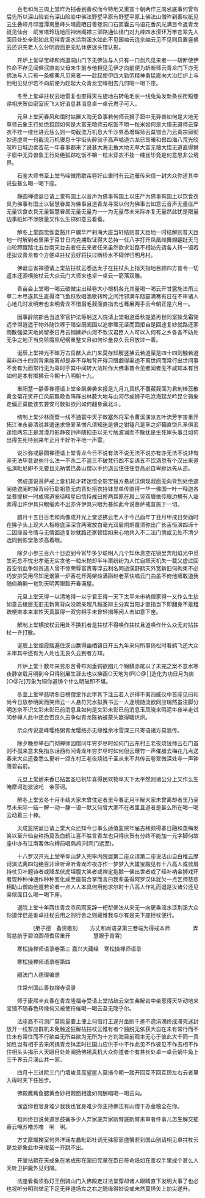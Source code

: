 <!-- { "loadSidebar": true } -->
　　百老和尚三周上堂昨为拈香到善权而今特地又重宣十朝两作三周忌底事何曾有后先所以深山险岩有深山险岩中佛法野墅平原有野墅平原上佛法山僧昨到善权祇见云生叠嶂月印澄潭离墨峰头晴霞晒日善卷洞口石窦囊云鸟语花香风光满目今返青龙祇见仙台　屼宝塔玲珑地压神洲阁襟三泖路通仙径门对九峰四水潆环万竿苍翠先人面目处处全彰如此见得青溪水洽荆溪水如此不见国岫云连佘岫云见不见则且置竖拂云还识先老人么分明觌面更无私休更迷头错认影。

　　开炉上堂举宝峰和尚道洞山门下无佛法与人只有一口剑凡见来者一一斩断使伊性命不存见闻俱泯直向父母未生前与他相见见伊才向前便为斩断师云青龙门下亦无佛法与人只有一条楖栗凡见来者一一趁起使伊四大勤劳精神勇猛直向大冶红炉上与他相见见伊若不向前便为趁起大众青龙宝峰相去几何喝一喝下座。

　　冬至上堂卓拄杖云地雷复也直得天左旋地右转龟毛长一线兔角发新条长街短巷递相庆贺曰密室灰飞大好消息甚消息卓一卓云君子可入。

　　元旦上堂问春风和霭时姑置大海无鱼事若何师云狮子窟中无异兽如何是大地无草师云象王行处绝狐踪如何是大富无粮师云吃饭不嚼一粒米如何是大悟无道师云穿衣不挂一缕丝进云恁么则一句截流万机息大千沙界悉增辉师云莫错会乃云真宗廓彻妙道虚灵一句截流万机寝息十字街头醉翁子高声唱道六龙已驾曦和辔四海八荒光皎皎昨日城边卖杏花一年春事都来了说甚大海无鱼大地无草大富无粮大悟无道直得狮子窟中无异兽象王行处绝狐踪吃饭不嚼一粒米穿衣不挂一缕丝毕竟是何意思非公境界。

　　石鉴大师书至上堂鸟啼微雨歇帘卷好山重时有云边雁传来信一封大众你道其中说些甚么喝一喝下座。

　　静圆禅德诞日请上堂有国土以音声为佛事有国土以庄严为佛事有国土以饮食衣具为佛事有国土以智慧眷属为佛事且道青龙寻常以何为佛事击如意云音声无量庄严无量饮食衣具无量智慧眷属无量无量为一一为无量尽未来际亦复无量然此犹是限量边事祇如不涉限量又作么生掷如意云看看。

　　解冬上堂圆觉伽蓝豁开户牖华严刹海大座当轩结则普天匝地一时结解则普天匝地一时解到者里果于百廿日内克期取证得大总持一任八字打开凤凰岭舞翅翩跹天马山轮蹄蹴踏北五台南天台去者任去来者任来虽然欲求沿路不相妨先请各人转一语若还拟议青龙有个方便卓拄杖云好将扶过断桥水不碍伴归明月村。

　　佛诞自省禅德请上堂拈拄杖云悉达太子在拄杖头上指天指地目顾四方普令一切返本还源横按杖云大众云门大师来也卓一卓云一箭落双雕。

　　青苗会上堂喝一喝云破微尘出经卷大小根机各充其量喝一喝云开甘露施法雨三草二木尽遂其生直得鸢飞鱼跃牧唱渔歌转盻之间污邪满车瓯窭满篝有日在不审诸人心地几时发明若也未明青龙不惜眉毛觌面直指去也蓦展两手云今朝正是六月一。

　　因事辞院郡邑当道宰官护法等躬送入院请上堂祖道垂秋提婆再世同室操戈霜翎远举得逍遥于物外随饮啄于晴空既阖国以追攀理无坚而固拒自是回途复妙就路还家雨散强梁天地尚留泰日月云销嫉妒山河不改汉君臣人人可以入何有之乡各各不妨处无争之地正当克殄魔氛纪纲重整又且如何论量良久云且放过一着。

　　诞辰上堂神光不昧万古岳猷入此门来莫存知解竖拂云若道渠是四十四则触若道渠非四十四则背果能离却是非不存触背开得只眼觑得渠透不离世间而常行出世间事不舍有为而常行无为乘时于其中间转大法轮作大佛事普令见者闻者无不咸知本有且如何是本有掷拂云今朝十八明朝十九。

　　重阳慧一静善禅德请上堂金飙袭袭来报是九月九真机不覆藏觌面为君剖桂蕊散黄金菊花笑开口风前飘晚香阵阵出林薮大地与山河尽成狮子吼沧海起龙吟昆仑骑象走偏正莫能该玄要安可数拟欲问如何翻身藏北斗。

　　结制上堂少林面壁一线不通寰中天子敕塞外将军令曹溪演派五叶流芳宇宙重开拓江淮永晏清说甚遣迷求悟爱圣憎凡须知迷是悟之钳锤凡是圣之炉鞴直饶凡圣俱泯迷悟两忘正是澄潭月影静夜钟声随扣击以无亏触波澜而不散犹是生死岸头事且如何出得生死待到来年正月半好听平地一声雷。

　　说沙弥戒静圆禅德请上堂青龙今日不说有法不说无法不说亦有亦无法不说非有非无法毕竟说些什么法一不杀二不盗三不破梵行四不妄语五不饮酒忽有个汉出来道弘演毗尼即不无要且无衲僧巴鼻山僧以手约退云住住住登高必自卑踄远先从迩。

　　佛成道说菩萨戒上堂机轮才转迷悟全彰宝镜方悬胡汉俱现觌面无向背到处绝遮阑绝遮阑时掉背经行彰祖意无向背处搭衣持钵显单传直得一华一佛国一叶一释迦各坐菩提树一时成佛道奚待睹星曰悟持戒曰修两耳原在肩上竖双眉依传眼边横有人缁素得出许伊具只眼缁素不出亦许伊具只眼为甚如此今说菩萨戒普施于一切。

　　腊月十五日百老和尚像成开光上堂竖拂云老人于今己酉年丁丑月甲戌日癸酉时在拂子头上现大人相眼底深深含两曜放白毫光双眉炯炯覆须弥出广长舌恒演四谛十二因缘普令情与无情回途复妙就路还家顿悟如来心地共入不二法门倘或见处不清少选同到影堂急须高着眼。

　　除夕小参三百六十日逗到今宵毕多少聪明人几个知休息空花镜里奔阳焰光中觅生死总不忧忠孝毫无实贪他一粒米抛却半年栗纷纷为人忙自把天机失一载又虚过回首空衔血争如贫道人曾不惊荣辱富贵等浮云利名同逝濮野鹤天外宽新旧何拘束不必巧安排受用尽知足烟篆一炉香花开两架烛满斟赵老茶快唱云门曲虽不倚他墙敢道我随俗齁齁一觉到天明两眼豁开春满屋。

　　元旦上堂天得一以清地得一以宁君王得一天下太平未审衲僧家得一又作么生拈如意云棱层无旧无新离背向没疏亲超凡越圣辩主分宾当阳才直指当下即翻身不是粗疏梗直本来率性天真赢得一双穷相手未曾轻揖等闲人击如意下座。

　　解制上堂横按杖云用处不换机者是拄杖不得唤作拄杖且道唤作什么众无对拈拄杖一齐打散。

　　诞辰上堂烟霞踏遍住溪山赢得幽栖镇日开五九年来何所事倚松时看鹤飞还大众未审其中还有为人处也无良久云到者方知。

　　开炉上堂十数年来劳形苦骨布网垂钩欲图几个锦鳞赤尾以了未完之案不意水寒夜静空载月明到今只得别展生涯去也以拂画○天地为炉[○@│]造化为功日月为炭[○@卍]万象为铜你道铸个什么明破即不堪。

　　冬至上堂举慈明冬日榜僧堂作此字其下注云若人识得不离四威仪中首座见曰和尚今日放参明闻而笑师云一人悬符咒水拟赛书云一人逐境随流欲同应瑞然虽注脚分明怎奈不识文彩未彰已前消息且如何是文彩未彰已前消息玉凤晓来鸣泥牛夜半走试问参禅人此中还会否良久云争似青龙陈衲被蒙头赢得暖烘烘。

　　示众传说高峰璎络粥青龙璎络亦无缘惟余冰雪深三尺寄语诸方莫浪传。

　　除夕晚参举石门彻禅师因僧问年穷岁尽时如何门云东村王老夜烧钱师云石门虽则不孤来意未免指东话西有问青龙年穷岁尽时如何但云爆竹一声催腊去梅花几点送春来大众还委悉么更听一颂东村王老夜烧钱千圣从来不共传云卷翠微深处寺一声钟落碧岩前。

　　元旦上堂适来香已拈罢圣已祝毕喜得民欢物阜天下太平然则诸公分上又作么生晻摩诃迦波波吒　帝莎诃。

　　解冬上堂去冬十月半结大家未曾住定者里今春正月半解大家未曾离却者里乃至尽未来际一结一解一动一静一语一默又何曾大家不在者里且道者是甚么所在喝一喝云动着三十棒。

　　天成监院诞日请上堂大众还知今日事么适值监院年届古稀颇得春日融和垄梅发笑以至升仙台称扬莫及白鹤江喜不胜言青龙也只得庆贺有分终不能加一元字脚何故座中亦有江南客休向樽前唱鹧鸪(时同门远至)。

　　十八罗汉开光上堂举仰山梦入兜率内院居第二座众请第二座说法山自白椎云摩诃演法离四句绝百非谛听谛听青龙昨夜亦作一梦梦入大雄宝殿见有十八高人或敛眉持杖贝叶题诗者或降龙伏虎坦腹大笑者或禅定抱膝一佛出世者或了经补衲金狮戏环者现种种神通作种种变化咸至座前合掌而言曰我辈虽得阿罗汉体犹欠一点乞师慈悲相助山僧向他道若论者一点人人本具何用他求尔时十八高人作礼而退是汝诸公还见渠侬面目么喝一喝下座。

　　退院上堂十年两住青龙寺风雨奚辞一杷犁佛法从来无一向更乘流水泛荆溪大众你道伴侣是谁卓拄杖云用之则行舍之则藏惟我与尔有是夫下座抴杖便行。

　　　　　(弟子德　备资敬刻
　　方丈和尚语录第三卷端为得戒本师
　　　　弄驾慈航于碧浪圆颅耆宿重开
　　　　慧眼于青霄)

　　寒松操禅师语录卷第三
嘉兴大藏经　寒松操禅师语录


　　寒松操禅师语录卷第四

　　嗣法门人德璨编录

　　住常州国山善权禅寺语录

　　师于康熙辛亥春在青龙隆福寺受请上堂拈疏云空生弗解岩中坐惹得天华动地来宝镜不随春色转缘何又被使符催喝一喝云吾无隐乎尔。

　　法座高不可测广莫能量要上便上何借灯王遂升坐断千差不遗涓滴终成滞壳迷封放开一线暂应群机未免触途狂解拈拄杖云惟有者个独脱无依获大自在未有常行而不住未有常住而不行欲益无所益欲为无所为十方刹海目前观本无心于彼此大千同一真如性岂有相于去来闲携青龙钵盂时往国山应供于中不作此见不作彼见不作去相不作住相头头揭示人天眼目处处阐扬佛祖真机大众你道者个有甚长处卓一卓云蜗牛角上三千界云月溪山共一家。

　　四月十三进院三门门墙峻且高望崖人莫揩今朝一踏开回互不回互顾左右云者里入得时天下任独步。

　　佛殿鹰觜鱼腮黄金妙相觌面相逢如何酬唱喝一喝云向。

　　伽蓝你也官身难少我我也官身难少你主持佛法有山僧干办金粮全在你。

　　祖师终日说黄道黑鼓簧多少人弃家底弃家断臂底断臂未审者件事儿怎生解交插香云唵苏噜苏噜　唎　唎。

　　方丈摩竭掩室何异洋澜左蠡毗耶杜词无殊篰篮盛蟹若到国山别请相见卓拄杖云是龙是象此中来俊哉一齐跳不出。

　　开堂拈疏在天成象在地成形在国曰宪章在臣曰符命祇如在善权手里成个甚么人天听卫护魔外见归降。

　　法座看看须弥灯王倒骑山门入佛殿走过法堂穿却诸人眼睛直下发明大事了也必也视听分明则举足下足无非道场左之右之随缘得妙设或未然莫怪矢上加尖遂升。

